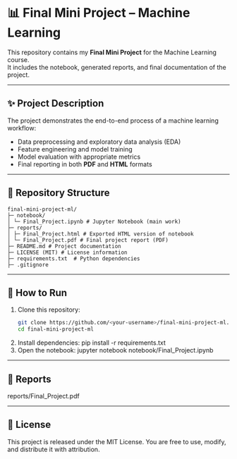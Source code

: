# 📊 Final Mini Project – Machine Learning

This repository contains my **Final Mini Project** for the Machine Learning course.  
It includes the notebook, generated reports, and final documentation of the project.  

---

## ✨ Project Description
The project demonstrates the end-to-end process of a machine learning workflow:
- Data preprocessing and exploratory data analysis (EDA)
- Feature engineering and model training
- Model evaluation with appropriate metrics
- Final reporting in both **PDF** and **HTML** formats

---

## 📂 Repository Structure
```
final-mini-project-ml/
├─ notebook/
│ └─ Final_Project.ipynb # Jupyter Notebook (main work)
├─ reports/
│ ├─ Final_Project.html # Exported HTML version of notebook
│ └─ Final_Project.pdf # Final project report (PDF)
├─ README.md # Project documentation
├─ LICENSE (MIT) # License information
├─ requirements.txt  # Python dependencies
├─ .gitignore
```

---

## 🚀 How to Run
1. Clone this repository:
   ```bash
   git clone https://github.com/<your-username>/final-mini-project-ml.git
   cd final-mini-project-ml
2. Install dependencies:
   pip install -r requirements.txt
3. Open the notebook:
   jupyter notebook notebook/Final_Project.ipynb

---

## 📑 Reports
reports/Final_Project.pdf

---

## 📜 License
This project is released under the MIT License.
You are free to use, modify, and distribute it with attribution.
